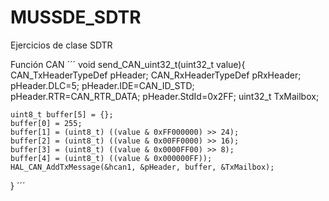 # MUSSDE_SDTR
Ejercicios de clase SDTR


Función CAN
´´´
void send_CAN_uint32_t(uint32_t value){
	CAN_TxHeaderTypeDef pHeader;
	CAN_RxHeaderTypeDef pRxHeader;
	pHeader.DLC=5;
	pHeader.IDE=CAN_ID_STD;
	pHeader.RTR=CAN_RTR_DATA;
	pHeader.StdId=0x2FF;
	uint32_t TxMailbox;
	
	uint8_t buffer[5] = {};
	buffer[0] = 255;
    buffer[1] = (uint8_t) ((value & 0xFF000000) >> 24);
	buffer[2] = (uint8_t) ((value & 0x00FF0000) >> 16);
	buffer[3] = (uint8_t) ((value & 0x0000FF00) >> 8);
	buffer[4] = (uint8_t) ((value & 0x000000FF));
	HAL_CAN_AddTxMessage(&hcan1, &pHeader, buffer, &TxMailbox);
}
´´´


